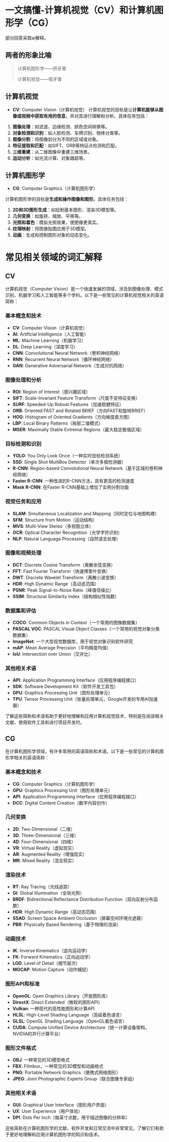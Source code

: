 # 一文搞懂-计算机视觉（CV）和计算机图形学（CG）

部分回答采取ai解释。

## 两者的形象比喻

> 计算机图形学——挤牙膏
> 
> 计算机视觉——吸牙膏


## 计算机视觉
- **CV**: Computer Vision（计算机视觉）
计算机视觉的目标是让**计算机能够从图像或视频中获取有用的信息**，并对其进行理解和分析。具体任务包括：

1. **图像处理**：如滤波、边缘检测、颜色空间转换等。
2. **对象检测和识别**：如人脸检测、车牌识别、物体分类等。
3. **图像分割**：将图像划分为不同的区域或对象。
4. **特征提取和匹配**：如SIFT、ORB等特征点检测和匹配。
5. **三维重建**：从二维图像中重建三维场景。
6. **运动分析**：如光流计算、对象跟踪等。

## 计算机图形学
- **CG**: Computer Graphics（计算机图形学）

计算机图形学的目标是**生成和操作图像和图形**。具体任务包括：

1. **2D和3D图形生成**：如绘制基本图形、渲染3D模型等。
2. **几何变换**：如旋转、缩放、平移等。
3. **光照和着色**：模拟光照效果，使图像更真实。
4. **纹理映射**：将图像贴图应用于3D模型。
5. **动画**：生成和控制图形对象的动态变化。

# 常见相关领域的词汇解释

## CV
计算机视觉（Computer Vision）是一个快速发展的领域，涉及到图像处理、模式识别、机器学习和人工智能等多个学科。以下是一些常见的计算机视觉相关的英语简称：

### 基本概念和技术
- **CV**: Computer Vision（计算机视觉）
- **AI**: Artificial Intelligence（人工智能）
- **ML**: Machine Learning（机器学习）
- **DL**: Deep Learning（深度学习）
- **CNN**: Convolutional Neural Network（卷积神经网络）
- **RNN**: Recurrent Neural Network（循环神经网络）
- **GAN**: Generative Adversarial Network（生成对抗网络）

### 图像处理和分析
- **ROI**: Region of Interest（感兴趣区域）
- **SIFT**: Scale-Invariant Feature Transform（尺度不变特征变换）
- **SURF**: Speeded-Up Robust Features（加速稳健特征）
- **ORB**: Oriented FAST and Rotated BRIEF（方向FAST和旋转BRIEF）
- **HOG**: Histogram of Oriented Gradients（方向梯度直方图）
- **LBP**: Local Binary Patterns（局部二值模式）
- **MSER**: Maximally Stable Extremal Regions（最大稳定极值区域）

### 目标检测和识别
- **YOLO**: You Only Look Once（一种实时目标检测系统）
- **SSD**: Single Shot MultiBox Detector（单次多框检测器）
- **R-CNN**: Region-based Convolutional Neural Network（基于区域的卷积神经网络）
- **Faster R-CNN**: 一种改进的R-CNN方法，具有更高的检测速度
- **Mask R-CNN**: 在Faster R-CNN基础上增加了实例分割功能

### 视觉任务和应用
- **SLAM**: Simultaneous Localization and Mapping（同时定位与地图构建）
- **SFM**: Structure from Motion（运动结构）
- **MVS**: Multi-View Stereo（多视图立体）
- **OCR**: Optical Character Recognition（光学字符识别）
- **NLP**: Natural Language Processing（自然语言处理）

### 图像和视频处理
- **DCT**: Discrete Cosine Transform（离散余弦变换）
- **FFT**: Fast Fourier Transform（快速傅里叶变换）
- **DWT**: Discrete Wavelet Transform（离散小波变换）
- **HDR**: High Dynamic Range（高动态范围）
- **PSNR**: Peak Signal-to-Noise Ratio（峰值信噪比）
- **SSIM**: Structural Similarity Index（结构相似性指数）

### 数据集和评估
- **COCO**: Common Objects in Context（一个常用的图像数据集）
- **PASCAL VOC**: PASCAL Visual Object Classes（一个常用的视觉对象分类数据集）
- **ImageNet**: 一个大型视觉数据库，用于视觉对象识别软件研究
- **mAP**: Mean Average Precision（平均精度均值）
- **IoU**: Intersection over Union（交并比）

### 其他相关术语
- **API**: Application Programming Interface（应用程序编程接口）
- **SDK**: Software Development Kit（软件开发工具包）
- **GPU**: Graphics Processing Unit（图形处理单元）
- **TPU**: Tensor Processing Unit（张量处理单元，Google开发的专用AI加速器）

了解这些简称和术语有助于更好地理解和应用计算机视觉技术，特别是在阅读相关文献、使用软件工具和进行项目开发时。



## CG

在计算机图形学领域，有许多常用的英语简称和术语。以下是一些常见的计算机图形学相关的英语简称：

### 基本概念和技术
- **CG**: Computer Graphics（计算机图形学）
- **GPU**: Graphics Processing Unit（图形处理单元）
- **API**: Application Programming Interface（应用程序编程接口）
- **DCC**: Digital Content Creation（数字内容创作）

### 几何变换
- **2D**: Two-Dimensional（二维）
- **3D**: Three-Dimensional（三维）
- **4D**: Four-Dimensional（四维）
- **VR**: Virtual Reality（虚拟现实）
- **AR**: Augmented Reality（增强现实）
- **MR**: Mixed Reality（混合现实）

### 渲染技术
- **RT**: Ray Tracing（光线追踪）
- **GI**: Global Illumination（全局光照）
- **BRDF**: Bidirectional Reflectance Distribution Function（双向反射分布函数）
- **HDR**: High Dynamic Range（高动态范围）
- **SSAO**: Screen Space Ambient Occlusion（屏幕空间环境光遮蔽）
- **PBR**: Physically Based Rendering（基于物理的渲染）

### 动画技术
- **IK**: Inverse Kinematics（逆向运动学）
- **FK**: Forward Kinematics（正向运动学）
- **LOD**: Level of Detail（细节层次）
- **MOCAP**: Motion Capture（动作捕捉）

### 图形API和标准
- **OpenGL**: Open Graphics Library（开放图形库）
- **DirectX**: Direct Extended（微软的图形API）
- **Vulkan**: 一种现代的高性能图形和计算API
- **HLSL**: High-Level Shading Language（高级着色语言）
- **GLSL**: OpenGL Shading Language（OpenGL着色语言）
- **CUDA**: Compute Unified Device Architecture（统一计算设备架构，NVIDIA的并行计算平台）

### 图形文件格式
- **OBJ**: 一种常见的3D模型格式
- **FBX**: Filmbox，一种常见的3D模型和动画格式
- **PNG**: Portable Network Graphics（便携式网络图形）
- **JPEG**: Joint Photographic Experts Group（联合图像专家组）

### 其他相关术语
- **GUI**: Graphical User Interface（图形用户界面）
- **UX**: User Experience（用户体验）
- **DPI**: Dots Per Inch（每英寸点数，用于描述图像的分辨率）

这些简称在计算机图形学的文献、软件开发和日常交流中非常常见，了解它们有助于更好地理解和应用计算机图形学的知识和技术。